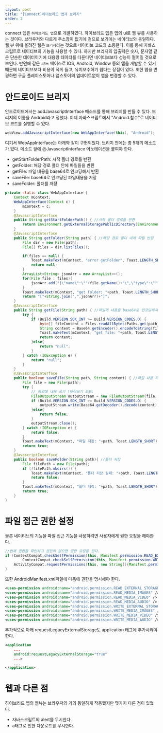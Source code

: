 ```yaml
---
layout: post
title: "[Connect]하이브리드 앱과 브리지"
order: 2
---
```


connect 앱은 `하이브리드 앱`으로 개발하였다. 하이브리드 앱은 앱의 ui로 웹 뷰를 사용하는 것이다. 브라우저와 다르게 주소창이 없기에 겉으로 보기에는 네이티브와 동일하다. 웹 뷰 위에 올려진 웹은 `브리지`라는 것으로 네이티브 코드와 소통한다. 이를 통해 자바스크립트로 네이티브의 기능을 사용할 수 있다. 하지만 브리지의 입출력은 숫자, 문자열 같은 단순한 데이터이기에 대용량 데이터를 다룬다면 네이티브보다 성능이 떨어질 것으로 보인다. 반면에 같은 코드 베이스로 IOS, Android, Window 등의 앱을 개발할 수 있기 때문에 네이티브보다 비용이 적게 들고, 유지보수하기 쉽다는 장점이 있다. 또한 웹을 변경하면 구글 플레이스토어나 앱스토어의 업데이트없이 앱을 변경할 수 있다.



# 안드로이드 브리지

안드로이드에서는 addJavascriptInterface 메소드를 통해 브리지를 만들 수 있다. 브리지의 이름을 Android라고 정했다. 이제 자바스크립트에서 "Android.함수"로 네이티브 코드를 실행할 수 있다. 

```java
webView.addJavascriptInterface(new WebAppInterface(this), "Android");
```

여기서 WebAppInterface는 아래와 같이 구현되었다. 브리지 안에는 총 5개의 메소드가 있다. 메소드 앞에 @JavascriptInterface 어노테이션을 붙여야 한다.

* getStartFolderPath: 시작 폴더 경로를 반환
* getFolder: 해당 경로 폴더 안에 파일들을 반환
* getFile: 파일 내용을 base64로 인코딩해서 반환
* saveFile: base64로 인코딩된 파일내용을 저장
* saveFolder: 폴더를 저장

```java
private static class WebAppInterface {
    Context mContext;
    WebAppInterface(Context c) {
        mContext = c;
    }
    @JavascriptInterface
    public String getStartFolderPath() { //시작 폴더 경로를 반환
        return Environment.getExternalStoragePublicDirectory(Environment.DIRECTORY_DOWNLOADS).toString();
    }
    @JavascriptInterface
    public String getFolder(String path) { //해당 경로 폴더 내에 파일 반환
        File dir = new File(path);
        File[] files = dir.listFiles();

        if(files == null) {
            Toast.makeText(mContext, "error getFolder", Toast.LENGTH_SHORT).show();
            return null;
        }
        ArrayList<String> jsonArr = new ArrayList<>();
        for(File file : files){
            jsonArr.add("{\"name\":\""+file.getName()+"\",\"type\":\""+((file.isFile())?"file":"folder")+"\"}");
        }
        Toast.makeText(mContext, "get folder: "+path, Toast.LENGTH_SHORT).show();
        return "["+String.join(",",jsonArr)+"]";
    }
    @JavascriptInterface
    public String getFile(String path) { //파일의 내용을 base64로 인코딩해서 반환
        try {
            if (Build.VERSION.SDK_INT >= Build.VERSION_CODES.O) {
                byte[] fileContent = Files.readAllBytes(Paths.get(path));
                String content = Base64.getEncoder().encodeToString(fileContent);
                Toast.makeText(mContext, "get file: "+path, Toast.LENGTH_SHORT).show();
                return content;
            }else{
                return "null";
            }
        } catch (IOException e) {
            return "null";
        }
    }
    @JavascriptInterface
    public boolean saveFile(String path, String content) { //파일 내용 저장
        File file = new File(path);
        try {
            // 파일에 내용 쓰기 (덮어쓰기 모드)
            FileOutputStream outputStream = new FileOutputStream(file, false);
            if (Build.VERSION.SDK_INT >= Build.VERSION_CODES.O) {
                outputStream.write(Base64.getDecoder().decode(content));
            }else{
                return false;
            }
            outputStream.close();
        } catch (IOException e) {
            return false;
        }
        Toast.makeText(mContext, "파일 저장: "+path, Toast.LENGTH_SHORT).show();
        return true;
    }
    @JavascriptInterface
    public boolean saveFolder(String path){ //폴더 저장
        File filePath = new File(path);
        if (!filePath.mkdirs()) {
            Toast.makeText(mContext, "폴더 저장 실패: "+path, Toast.LENGTH_SHORT).show();
            return false;
        }
        Toast.makeText(mContext, "폴더 저장: "+path, Toast.LENGTH_SHORT).show();
        return true;
    }
}
```

# 파일 접근 권한 설정

물론 네이티브의 기능을 파일 접근 기능을 사용하려면 사용자에게 권한 요청을 해야한다.

```java
//현재 권한을 확인하고 권한이 없으면 권한 요청을 한다.
if (ContextCompat.checkSelfPermission(this, Manifest.permission.READ_EXTERNAL_STORAGE) != PackageManager.PERMISSION_GRANTED ||
        ContextCompat.checkSelfPermission(this, Manifest.permission.WRITE_EXTERNAL_STORAGE) != PackageManager.PERMISSION_GRANTED) {
    ActivityCompat.requestPermissions(this, new String[]{Manifest.permission.READ_EXTERNAL_STORAGE, Manifest.permission.WRITE_EXTERNAL_STORAGE}, REQUEST_EXTERNAL_STORAGE);
}
```

또한 AndroidManifest.xml파일에 다음에 권한을 명시해야 한다.

```xml
<uses-permission android:name="android.permission.READ_EXTERNAL_STORAGE" android:maxSdkVersion="32" />
<uses-permission android:name="android.permission.READ_MEDIA_IMAGES" />
<uses-permission android:name="android.permission.READ_MEDIA_VIDEO" />
<uses-permission android:name="android.permission.READ_MEDIA_AUDIO" />
<uses-permission android:name="android.permission.WRITE_EXTERNAL_STORAGE"  android:maxSdkVersion="32" tools:ignore="ScopedStorage" />
<uses-permission android:name="android.permission.WRITE_MEDIA_IMAGES" />
<uses-permission android:name="android.permission.WRITE_MEDIA_VIDEO" />
<uses-permission android:name="android.permission.WRITE_MEDIA_AUDIO" />
```

추가적으로 아래 requestLegacyExternalStorage도 application 태그에 추가시켜야 한다.


```xml
<application
    ...
    android:requestLegacyExternalStorage="true"
    ...>
    ...
</application>
```


# 웹과 다른 점

하이브리드 앱의 웹뷰는 브라우저와 거의 동일하게 작동했지만 몇가지 다른 점이 있었다.

* 자바스크립트의 alert를 무시한다.
* a태그로 인한 다운로드를 무시한다.
